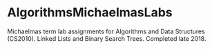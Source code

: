 # AlgorithmsMichaelmasLabs
Michaelmas term lab assignments for Algorithms and Data Structures (CS2010). Linked Lists and Binary Search Trees. Completed late 2018.
